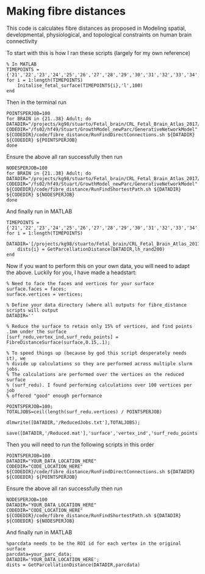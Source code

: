 # Making fibre distances

This code is calculates fibre distances as proposed in Modeling spatial, developmental, physiological, and topological constraints on human brain connectivity

To start with this is how I ran these scripts (largely for my own reference)

```
% In MATLAB
TIMEPOINTS = {'21','22','23','24','25','26','27','28','29','30','31','32','33','34','35','36','37','38','Adult'};
for i = 1:length(TIMEPOINTS)
    Initalise_fetal_surface(TIMEPOINTS{i},'l',100)
end
```

Then in the terminal run
```
POINTSPERJOB=100
for BRAIN in {21..38} Adult; do
DATADIR="/projects/kg98/stuarto/Fetal_brain/CRL_Fetal_Brain_Atlas_2017/NewOptimFibreLength/${BRAIN}"
CODEDIR="/fs02/hf49/Stuart/GrowthModel_newParc/GenerativeNetworkModel"
${CODEDIR}/code/fibre_distance/RunFindDirectConnections.sh ${DATADIR} ${CODEDIR} ${POINTSPERJOB}
done
```
Ensure the above all ran successfully then run

```
NODESPERJOB=100
for BRAIN in {21..38} Adult; do
DATADIR="/projects/kg98/stuarto/Fetal_brain/CRL_Fetal_Brain_Atlas_2017/NewOptimFibreLength/${BRAIN}"
CODEDIR="/fs02/hf49/Stuart/GrowthModel_newParc/GenerativeNetworkModel"
${CODEDIR}/code/fibre_distance/RunFindShortestPath.sh ${DATADIR} ${CODEDIR} ${NODESPERJOB}
done
```

And finally run in MATLAB
```
TIMEPOINTS = {'21','22','23','24','25','26','27','28','29','30','31','32','33','34','35','36','37','38','Adult'};
for i = 1:length(TIMEPOINTS)
    DATADIR='[/projects/kg98/stuarto/Fetal_brain/CRL_Fetal_Brain_Atlas_2017/NewOptimFibreLength/',TIMEPOINTS{i}];
    dists{i} = GetParcellationDistance(DATADIR,lh_rand200)
end
```

Now if you want to perform this on your own data, you will need to adapt the above. Luckily for you, I have made a headstart:

```
% Need to face the faces and vertices for your surface
surface.faces = faces;
surface.vertices = vertices;

% Define your data directory (where all outputs for fibre_distance scripts will output
DATADIR=''

% Reduce the surface to retain only 15% of vertices, and find points .1mm under the surface
[surf_redu,vertex_ind,surf_redu_points] = FibreDistanceSurface(surface,0.15,.1);

% To speed things up (because by god this script desperately needs it), we 
% divide up calculations so they are performed across multiple slurm jobs.
% The calculations are performed over the vertices on the reduced surface 
% (surf_redu). I found performing calculations over 100 vertices per job 
% offered "good" enough performance

POINTSPERJOB=100;
TOTALJOBS=ceil(length(surf_redu.vertices) / POINTSPERJOB)

dlmwrite([DATADIR,'/ReducedJobs.txt'],TOTALJOBS); 

save([DATADIR,'/Reduced.mat'],'surface','vertex_ind','surf_redu_points')
```
Then you will need to run the following scripts in this order

```
POINTSPERJOB=100
DATADIR="YOUR_DATA_LOCATION_HERE"
CODEDIR="CODE_LOCATION_HERE"
${CODEDIR}/code/fibre_distance/RunFindDirectConnections.sh ${DATADIR} ${CODEDIR} ${POINTSPERJOB}
```
Ensure the above all ran successfully then run

```
NODESPERJOB=100
DATADIR="YOUR_DATA_LOCATION_HERE"
CODEDIR="CODE_LOCATION_HERE"
${CODEDIR}/code/fibre_distance/RunFindShortestPath.sh ${DATADIR} ${CODEDIR} ${NODESPERJOB}
```

And finally run in MATLAB
```
%parcdata needs to be the ROI id for each vertex in the original surface    
parcdata=your_parc_data;
DATADIR='YOUR_DATA_LOCATION_HERE';
dists = GetParcellationDistance(DATADIR,parcdata)
```